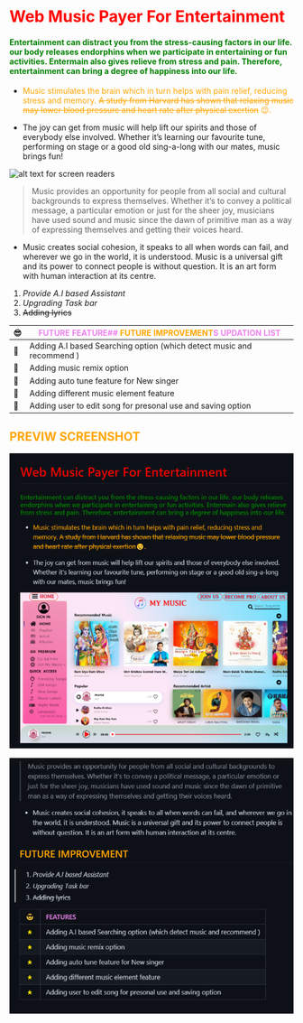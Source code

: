 # <span style="color:red;"> Web Music Payer For Entertainment </span>
#### <span style="color:green;"> Entertainment can distract you from the stress-causing factors in our life. our body releases endorphins when we participate in entertaining or fun activities. Entermain also gives relieve from stress and pain. Therefore, entertainment can bring a degree of happiness into our life.</span>
* <span style="color:orange;">Music stimulates the brain which in turn helps with pain relief, reducing stress and memory. ~~A study from Harvard has shown that relaxing music may lower blood pressure and heart rate after physical exertion~~ :wink:. </span>

* The joy  can get from music will help lift our spirits and those of everybody else involved.
Whether it’s learning our favourite tune, performing on stage or a good old sing-a-long with our mates, music brings fun!


![alt text for screen readers](https://github.com/Amankumar-singh/Cognizance/blob/master/Task-3/Landing_page.png?raw=true "Text to show on mouseover")

> Music provides an opportunity for people from all social and cultural backgrounds to express themselves.
Whether it’s to convey a political message, a particular emotion or just for the sheer joy, musicians have used sound and music since the dawn of primitive man as a way of expressing themselves and getting their voices heard.



* Music creates social cohesion, it speaks to all when words can fail, and wherever we go in the world, it is understood. Music is a universal gift and its power to connect people is without question. It is an art form with human interaction at its centre.


1.  _Provide A.I based Assistant_
2. *Upgrading Task bar*
3. ~~Adding lyrics~~

 :sunglasses:    |<span style="color:violet;">           FUTURE FEATURE## <span style="color:orange;"> FUTURE IMPROVEMENT</span>S UPDATION LIST
----------|------------
:star2: | Adding A.I based Searching option (which detect music and recommend )
:star2: |Adding music remix option
:star2: |Adding auto tune feature for New singer
:star2: |Adding different music element feature
:star2: |Adding user to edit song for presonal use and saving option

## <span style="color:orange;"> PREVIW SCREENSHOT</span>

![image](https://github.com/Amankumar-singh/Cognizance/blob/master/Task-2/1.png?raw=true "preview ss 1")

![image](https://github.com/Amankumar-singh/Cognizance/blob/master/Task-2/2.png?raw=true "preview ss 1")